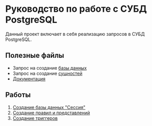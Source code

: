# Руководство по работе с СУБД PostgreSQL
Данный проект включает в себя реализацию запросов в СУБД PostgreSQL.
## Полезные файлы
- Запрос на создание [базы данных](creating_database/create_database.sql) 
- Запрос на создание [сущностей](creating_database/create_tables.sql)
- [Документация](Documentation.docx)
## Работы
1. [Создание базы данных "Сессия"](/creating_database/README.md)
2. [Создание правил и представлений](rules_defaults_views/README.md)
3. [Создание триггеров](triggers_examples/README.md)
